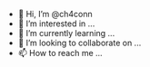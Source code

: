 - 👋 Hi, I’m @ch4conn
- 👀 I’m interested in ...
- 🌱 I’m currently learning ...
- 💞️ I’m looking to collaborate on ...
- 📫 How to reach me ...

<!---
ch4conn/ch4conn is a ✨ special ✨ repository because its `README.md` (this file) appears on your GitHub profile.
You can click the Preview link to take a look at your changes.
---

To be honest idk how this work but you can help me out am sure is not that hard 
